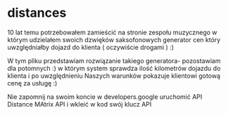 # distances
10 lat temu potrzebowałem zamieścić na stronie zespołu muzycznego w którym udzielałem swoich dzwięków saksofonowych generator cen który uwzględniałby dojazd do klienta ( oczywiście drogami ) :)

W tym pliku przedstawiam rozwiązanie takiego generatora- pozostawiam dla potomnych :) w którym system sprawdza ilość kilometrów dojazdu do klienta i po uwzględnieniu Naszych warunków pokazuje klientowi gotową cenę za usługę :) 

Nie zapomnij na swoim koncie w developers.google uruchomić API Distance MAtrix API i wkleić w kod swój klucz API

